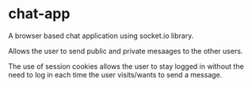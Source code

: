 # chat-app

A browser based chat application using socket.io library.

Allows the user to send public and private mesaages to the other users.

The use of session cookies allows the user to stay logged in without the need to log in each time the user visits/wants to send a message.
